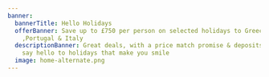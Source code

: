 ```yaml
---
banner:
  bannerTitle: Hello Holidays
  offerBanner: Save up to £750 per person on selected holidays to Greece , Spain
    ,Portugal & Italy
  descriptionBanner: Great deals, with a price match promise & deposits from £30 ,
    say hello to holidays that make you smile
  image: home-alternate.png
---
```

